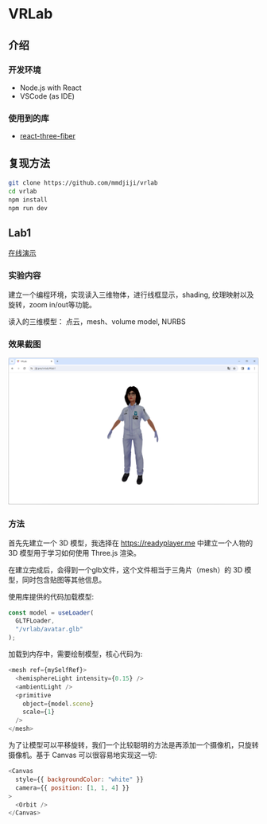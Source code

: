 # VRLab

## 介绍

### 开发环境

- Node.js with React
- VSCode (as IDE)

### 使用到的库

- [react-three-fiber](https://docs.pmnd.rs/react-three-fiber)

## 复现方法

```bash
git clone https://github.com/mmdjiji/vrlab
cd vrlab
npm install
npm run dev
```

## Lab1

[在线演示](https://jiji.pro/vrlab/#lab1)

### 实验内容

建立一个编程环境，实现读入三维物体，进行线框显示，shading, 纹理映射以及旋转，zoom in/out等功能。

读入的三维模型： 点云，mesh、volume model, NURBS

### 效果截图

![Lab1](assets/lab1.png)

### 方法

首先先建立一个 3D 模型，我选择在 https://readyplayer.me 中建立一个人物的 3D 模型用于学习如何使用 Three.js 渲染。

在建立完成后，会得到一个glb文件，这个文件相当于三角片（mesh）的 3D 模型，同时包含贴图等其他信息。

使用库提供的代码加载模型:
```js
const model = useLoader(
  GLTFLoader,
  "/vrlab/avatar.glb"
);
```

加载到内存中，需要绘制模型，核心代码为:
```js
<mesh ref={mySelfRef}>
  <hemisphereLight intensity={0.15} />
  <ambientLight />
  <primitive
    object={model.scene}
    scale={1}
  />
</mesh>
```

为了让模型可以平移旋转，我们一个比较聪明的方法是再添加一个摄像机，只旋转摄像机。基于 Canvas 可以很容易地实现这一切:
```js
<Canvas
  style={{ backgroundColor: "white" }}
  camera={{ position: [1, 1, 4] }}
>
  <Orbit />
</Canvas>
```